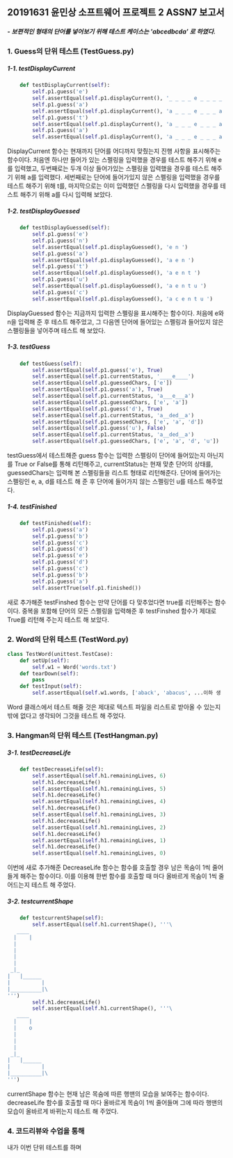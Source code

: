 ## 20191631 윤민상 소프트웨어 프로젝트 2 ASSN7 보고서

##### - 보편적인 형태의 단어를 넣어보기 위해 테스트 케이스는 'abcedbcda' 로 하였다.

### 1.  Guess의 단위 테스트 (TestGuess.py)

##### 1-1. testDisplayCurrent

```python
    def testDisplayCurrent(self):
        self.p1.guess('e')
        self.assertEqual(self.p1.displayCurrent(), '_ _ _ _ e _ _ _ _ ')
        self.p1.guess('a')
        self.assertEqual(self.p1.displayCurrent(), 'a _ _ _ e _ _ _ a ')
        self.p1.guess('t')
        self.assertEqual(self.p1.displayCurrent(), 'a _ _ _ e _ _ _ a ')
        self.p1.guess('a') 
        self.assertEqual(self.p1.displayCurrent(), 'a _ _ _ e _ _ _ a ')
```

DisplayCurrent 함수는 현재까지 단어를 어디까지 맞췄는지 진행 사항을 표시해주는 함수이다. 처음엔 하나만 들어가 있는 스펠링을 입력했을 경우를 테스트 해주기 위해 e를 입력했고, 두번째로는 두개 이상 들어가있는 스펠링을 입력했을 경우를 테스트 해주기 위해 a를 입력했다. 세번째로는 단어에 들어가있지 않은 스펠링을 입력했을 경우를 테스트 해주기 위해 t를, 마지막으로는 이미 입력했던 스펠링을 다시 입력했을 경우를 테스트 해주기 위해 a를 다시 입력해 보았다.

##### 1-2. testDisplayGuessed

```python
    def testDisplayGuessed(self):
        self.p1.guess('e')
        self.p1.guess('n')
        self.assertEqual(self.p1.displayGuessed(), 'e n ')
        self.p1.guess('a')
        self.assertEqual(self.p1.displayGuessed(), 'a e n ')
        self.p1.guess('t')
        self.assertEqual(self.p1.displayGuessed(), 'a e n t ')
        self.p1.guess('u')
        self.assertEqual(self.p1.displayGuessed(), 'a e n t u ')
        self.p1.guess('c')
        self.assertEqual(self.p1.displayGuessed(), 'a c e n t u ')
```

DisplayGuessed 함수는 지금까지 입력한 스펠링을 표시해주는 함수이다. 처음에 e와 n을 입력해 준 후 테스트 해주었고, 그 다음엔 단어에 들어있는 스펠링과 들어있지 않은 스펠링들을 넣어주며 테스트 해 보았다.

##### 1-3. testGuess

```python
    def testGuess(self):
        self.assertEqual(self.p1.guess('e'), True)
        self.assertEqual(self.p1.currentStatus, '____e____')
        self.assertEqual(self.p1.guessedChars, ['e'])
        self.assertEqual(self.p1.guess('a'), True)
        self.assertEqual(self.p1.currentStatus, 'a___e___a')
        self.assertEqual(self.p1.guessedChars, ['e', 'a'])
        self.assertEqual(self.p1.guess('d'), True)
        self.assertEqual(self.p1.currentStatus, 'a__ded__a')
        self.assertEqual(self.p1.guessedChars, ['e', 'a', 'd'])
        self.assertEqual(self.p1.guess('u'), False)
        self.assertEqual(self.p1.currentStatus, 'a__ded__a')
        self.assertEqual(self.p1.guessedChars, ['e', 'a', 'd', 'u'])
```

testGuess에서 테스트해준 guess 함수는 입력한 스펠링이 단어에 들어있는지 아닌지를 True or False를 통해 리턴해주고, currentStatus는 현재 맞춘 단어의 상태를, guessedChars는 입력해 본 스펠링들을 리스트 형태로 리턴해준다. 단어에 들어가는 스펠링인 e, a, d를 테스트 해 준 후 단어에 들어가지 않는 스펠링인 u를 테스트 해주었다.

 ##### 1-4. testFinished

```python
    def testFinished(self): 
        self.p1.guess('a')
        self.p1.guess('b')
        self.p1.guess('c')
        self.p1.guess('d')
        self.p1.guess('e')
        self.p1.guess('d')
        self.p1.guess('c')
        self.p1.guess('b')
        self.p1.guess('a')
        self.assertTrue(self.p1.finished())
```

새로 추가해준 testFinshed 함수는 만약 단어를 다 맞추었다면 true를 리턴해주는 함수이다. 중복을 포함해 단어의 모든 스펠링을 입력해준 후 testFinshed 함수가 제대로 True를 리턴해 주는지 테스트 해 보았다.



### 2. Word의 단위 테스트 (TestWord.py)

```python
class TestWord(unittest.TestCase):
    def setUp(self):
        self.w1 = Word('words.txt')
    def tearDown(self):
        pass
    def testInput(self):
        self.assertEqual(self.w1.words, ['aback', 'abacus', ...이하 생						략...])
```

Word 클래스에서 테스트 해줄 것은 제대로 텍스트 파일을 리스트로 받아올 수 있는지 밖에 없다고 생각되어 그것을 테스트 해 주었다.



### 3. Hangman의 단위 테스트 (TestHangman.py)

##### 3-1. testDecreaseLife

```python
    def testDecreaseLife(self):
        self.assertEqual(self.h1.remainingLives, 6)
        self.h1.decreaseLife()
        self.assertEqual(self.h1.remainingLives, 5)
        self.h1.decreaseLife()
        self.assertEqual(self.h1.remainingLives, 4)
        self.h1.decreaseLife()
        self.assertEqual(self.h1.remainingLives, 3)
        self.h1.decreaseLife()
        self.assertEqual(self.h1.remainingLives, 2)
        self.h1.decreaseLife()
        self.assertEqual(self.h1.remainingLives, 1)
        self.h1.decreaseLife()
        self.assertEqual(self.h1.remainingLives, 0)
```

이번에 새로 추가해준 DecreaseLife 함수는 함수를 호출할 경우 남은 목숨이 1씩 줄어들게 해주는 함수이다. 이를 이용해 한번 함수를 호출할 때 마다 올바르게 목숨이 1씩 줄어드는지 테스트 해 주었다.

##### 3-2. testcurrentShape

```python
    def testcurrentShape(self):
        self.assertEqual(self.h1.currentShape(), '''\
   ____
  |    |
  |
  |
  |
  |
 _|_
|   |______
|          |
|__________|\
''')
        self.h1.decreaseLife()
        self.assertEqual(self.h1.currentShape(), '''\
   ____
  |    |
  |    o
  |
  |
  |
 _|_
|   |______
|          |
|__________|\
''')
```

currentShape 함수는 현재 남은 목숨에 따른 행맨의 모습을 보여주는 함수이다. decreaseLife 함수를 호출할 때 마다 올바르게 목숨이 1씩 줄어들며 그에 따라 행맨의 모습이 올바르게 바뀌는지 테스트 해 주었다.



### 4. 코드리뷰와 수업을 통해

내가 이번 단위 테스트를 하며 
